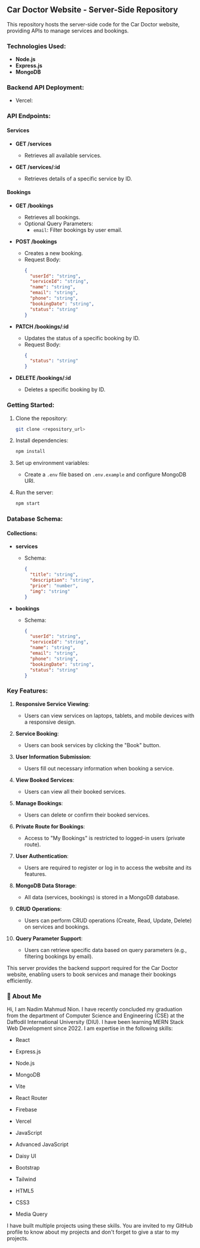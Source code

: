 ## Car Doctor Website - Server-Side Repository

This repository hosts the server-side code for the Car Doctor website, providing APIs to manage services and bookings.

### Technologies Used:

- **Node.js**
- **Express.js**
- **MongoDB**

### Backend API Deployment:
- Vercel:

### API Endpoints:

#### Services

- **GET /services**
  - Retrieves all available services.
  
- **GET /services/:id**
  - Retrieves details of a specific service by ID.

#### Bookings

- **GET /bookings**
  - Retrieves all bookings.
  - Optional Query Parameters:
    - `email`: Filter bookings by user email.

- **POST /bookings**
  - Creates a new booking.
  - Request Body:
    ```json
    {
      "userId": "string",
      "serviceId": "string",
      "name": "string",
      "email": "string",
      "phone": "string",
      "bookingDate": "string",
      "status": "string"
    }
    ```

- **PATCH /bookings/:id**
  - Updates the status of a specific booking by ID.
  - Request Body:
    ```json
    {
      "status": "string"
    }
    ```

- **DELETE /bookings/:id**
  - Deletes a specific booking by ID.

### Getting Started:

1. Clone the repository:
   ```bash
   git clone <repository_url>
   ```

2. Install dependencies:
   ```bash
   npm install
   ```

3. Set up environment variables:
   - Create a `.env` file based on `.env.example` and configure MongoDB URI.

4. Run the server:
   ```bash
   npm start
   ```

### Database Schema:

#### Collections:

- **services**
  - Schema:
    ```json
    {
      "title": "string",
      "description": "string",
      "price": "number",
      "img": "string"
    }
    ```

- **bookings**
  - Schema:
    ```json
    {
      "userId": "string",
      "serviceId": "string",
      "name": "string",
      "email": "string",
      "phone": "string",
      "bookingDate": "string",
      "status": "string"
    }
    ```

### Key Features:

1. **Responsive Service Viewing**:
   - Users can view services on laptops, tablets, and mobile devices with a responsive design.

2. **Service Booking**:
   - Users can book services by clicking the "Book" button.

3. **User Information Submission**:
   - Users fill out necessary information when booking a service.

4. **View Booked Services**:
   - Users can view all their booked services.

5. **Manage Bookings**:
   - Users can delete or confirm their booked services.

6. **Private Route for Bookings**:
   - Access to "My Bookings" is restricted to logged-in users (private route).

7. **User Authentication**:
   - Users are required to register or log in to access the website and its features.

8. **MongoDB Data Storage**:
   - All data (services, bookings) is stored in a MongoDB database.

9. **CRUD Operations**:
   - Users can perform CRUD operations (Create, Read, Update, Delete) on services and bookings.

10. **Query Parameter Support**:
    - Users can retrieve specific data based on query parameters (e.g., filtering bookings by email).

This server provides the backend support required for the Car Doctor website, enabling users to book services and manage their bookings efficiently.

### 🚀 About Me
Hi, I am Nadim Mahmud Nion. I have recently concluded my graduation from the department of Computer Science and Engineering (CSE) at the Daffodil International University (DIU). I have been learning MERN Stack Web Development since 2022. I am expertise in the following skills:

* React 

* Express.js 

* Node.js 

* MongoDB

* Vite

* React Router

* Firebase

* Vercel

* JavaScript

* Advanced JavaScript

* Daisy UI 

* Bootstrap

* Tailwind

* HTML5

* CSS3

* Media Query

I have built multiple projects using these skills. You are invited to my GitHub profile to know about my projects and don't forget to give a star to my projects.

